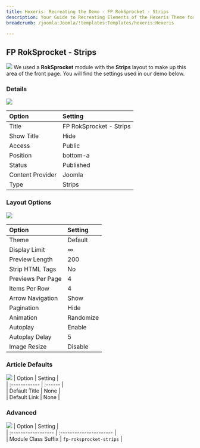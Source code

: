 ```yaml
---
title: Hexeris: Recreating the Demo - FP RokSprocket - Strips
description: Your Guide to Recreating Elements of the Hexeris Theme for Joomla
breadcrumb: /joomla:Joomla/!templates:Templates/hexeris:Hexeris

---
```


FP RokSprocket - Strips
-----
![][demo]
We used a **RokSprocket** module with the **Strips** layout to make up this area of the front page. You will find the settings used in our demo below.

### Details
![][demo2]

| Option           | Setting                 |  
| :--------------- | :---------------------- |  
| Title            | FP RokSprocket - Strips |  
| Show Title       | Hide                    |  
| Access           | Public                  |  
| Position         | bottom-a                |  
| Status           | Published               |  
| Content Provider | Joomla                  |  
| Type             | Strips                  |

### Layout Options
![][demo3]

| Option            | Setting   |  
| :---------------- | :-------- |  
| Theme             | Default   |  
| Display Limit     | ∞         |  
| Preview Length    | 200       |  
| Strip HTML Tags   | No        |  
| Previews Per Page | 4         |  
| Items Per Row     | 4         |  
| Arrow Navigation  | Show      |  
| Pagination        | Hide      |  
| Animation         | Randomize |  
| Autoplay          | Enable    |  
| Autoplay Delay    | 5         |  
| Image Resize      | Disable   |

### Article Defaults
![][demo4]
| Option        | Setting |  
| :------------ | :------ |  
| Default Title | None    |  
| Default Link  | None    |

### Advanced
![][demo5]
| Option              | Setting                 |  
| :------------------ | :---------------------- |  
| Module Class Suffix | `fp-roksprocket-strips` |

[demo]: assets/demo_7.jpeg
[demo2]: assets/strips_1.jpeg
[demo3]: assets/strips_2.jpeg
[demo4]: assets/strips_3.jpeg
[demo5]: assets/strips_4.jpeg